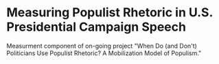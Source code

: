 # Measuring Populist Rhetoric in U.S. Presidential Campaign Speech

Measurment component of on-going project "When Do (and Don't) Politicians Use Populist Rhetoric? A Mobilization Model of Populism."
 
